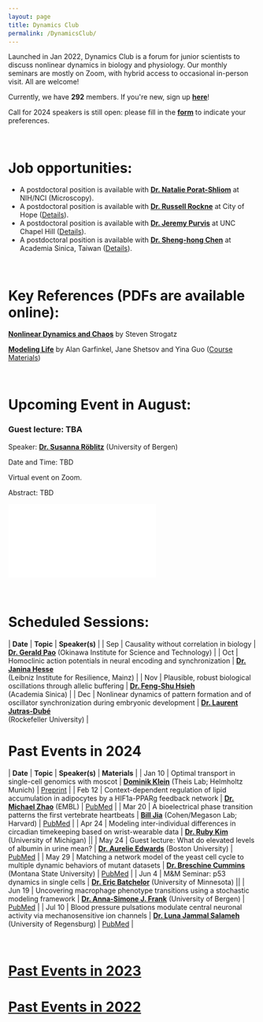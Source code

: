 ```yaml
---
layout: page
title: Dynamics Club
permalink: /DynamicsClub/
---
```


Launched in Jan 2022, Dynamics Club is a forum for junior scientists to discuss nonlinear dynamics in biology and physiology. Our monthly seminars are mostly on Zoom, with hybrid access to occasional in-person visit. All are welcome! 

Currently, we have **292** members. If you're new, sign up [**here**](http://eepurl.com/hSqQLD)! 

Call for 2024 speakers is still open: please fill in the [**form**](https://forms.gle/HuNdCuoJUGktCzQ9A) to indicate your preferences. 

&nbsp;
&nbsp;

# Job opportunities:
- A postdoctoral position is available with [**Dr. Natalie Porat-Shliom**](https://ccr.cancer.gov/staff-directory/natalie-porat-shliom#biography) at NIH/NCI (Microscopy).
- A postdoctoral position is available with [**Dr. Russell Rockne**](https://www.cityofhope.org/russell-rockne) at City of Hope ([Details](https://www.cityofhopejobs.org/job/4051/postdoctoral-fellow-mathematical-oncology-research-us-ca-duarte-10024512-44/)).
- A postdoctoral position is available with [**Dr. Jeremy Purvis**](https://www.med.unc.edu/genetics/purvislab/) at UNC Chapel Hill ([Details](https://www.med.unc.edu/genetics/purvislab/opportunities/)).
- A postdoctoral position is available with [**Dr. Sheng-hong Chen**](https://celldynamicslab.mystrikingly.com) at Academia Sinica, Taiwan ([Details](https://drive.google.com/file/d/1XdqhF4u-28kwuuXTBc3hy07omVEm7n3n/view?usp=sharing)).

&nbsp;
&nbsp;

# Key References (PDFs are available online): 

[**Nonlinear Dynamics and Chaos**](https://www.stevenstrogatz.com/books/nonlinear-dynamics-and-chaos-with-applications-to-physics-biology-chemistry-and-engineering) by Steven Strogatz 

[**Modeling Life**](https://link.springer.com/book/10.1007/978-3-319-59731-7) by Alan Garfinkel, Jane Shetsov and Yina Guo ([Course Materials](https://modelinginbiology.github.io))

&nbsp;
&nbsp;

# Upcoming Event in August: 

### Guest lecture: TBA

Speaker: [**Dr. Susanna Röblitz**](https://www.uib.no/en/persons/Susanna.Röblitz) (University of Bergen)

Date and Time: TBD

Virtual event on Zoom.

Abstract: TBD

![DynamicsClub](/images/DynamicsClub_Aug2024.pdf)

&nbsp;
&nbsp;

# Scheduled Sessions:

| **Date** | **Topic** | **Speaker(s)** |
| Sep | Causality without correlation in biology | [**Dr. Gerald Pao**](https://www.oist.jp/research/research-units/chaos) (Okinawa Institute for Science and Technology) |
| Oct | Homoclinic action potentials in neural encoding and synchronization | [**Dr. Janina Hesse**](https://lir-mainz.de/en/mitarbeiter/janina-hesse) <br /> (Leibniz Institute for Resilience, Mainz) |
| Nov | Plausible, robust biological oscillations through allelic buffering | [**Dr. Feng-Shu Hsieh**](https://celldynamicslab.mystrikingly.com/#people) <br /> (Academia Sinica) |
| Dec | Nonlinear dynamics of pattern formation and of oscillator synchronization during embryonic development | [**Dr. Laurent Jutras-Dubé**](https://www2.rockefeller.edu/research/faculty/labmembers/AliBrivanlou/) <br /> (Rockefeller University) |

# Past Events in 2024

| **Date** | **Topic** | **Speaker(s)** | **Materials** |
| Jan 10 | Optimal transport in single-cell genomics with moscot | [**Dominik Klein**](https://www.linkedin.com/in/dominik-klein-8ba2b6179/?originalSubdomain=de) (Theis Lab; Helmholtz Munich)  | [Preprint](https://www.biorxiv.org/content/10.1101/2023.05.11.540374v2) |
| Feb 12 | Context-dependent regulation of lipid accumulation in adipocytes by a HIF1a-PPARg feedback network | [**Dr. Michael Zhao**](https://www.embl.org/people/person/michael-zhao/) (EMBL)  | [PubMed](https://pubmed.ncbi.nlm.nih.gov/37995680/) |
| Mar 20 | A bioelectrical phase transition patterns the first vertebrate heartbeats | [**Bill Jia**](https://chemistry.harvard.edu/people/bill-jia) (Cohen/Megason Lab; Harvard)  | [PubMed](https://pubmed.ncbi.nlm.nih.gov/37758945/) |
| Apr 24 | Modeling inter-individual differences in circadian timekeeping based on wrist-wearable data | [**Dr. Ruby Kim**](https://rubyshkim.github.io) (University of Michigan) ||
| May 24 | Guest lecture: What do elevated levels of albumin in urine mean? | [**Dr. Aurelie Edwards**](https://www.bu.edu/eng/profile/aurelie-edwards-phd/) (Boston University)  | [PubMed](https://pubmed.ncbi.nlm.nih.gov/35178707/) |
| May 29 | Matching a network model of the yeast cell cycle to multiple dynamic behaviors of mutant datasets | [**Dr. Breschine Cummins**](https://math.montana.edu/directory/faculty/1582810/breschine-cummins) (Montana State University)  | [PubMed](https://pubmed.ncbi.nlm.nih.gov/37939998/) |
| Jun 4 | M&M Seminar: p53 dynamics in single cells | [**Dr. Eric Batchelor**](https://batchelorlab.umn.edu) (University of Minnesota)  ||
| Jun 19 | Uncovering macrophage phenotype transitions using a stochastic modeling framework | [**Dr. Anna-Simone J. Frank**](https://www.uib.no/en/persons/Anna-Simone.Josefine.Frank) (University of Bergen)  | [PubMed](https://pubmed.ncbi.nlm.nih.gov/37839584/) |
| Jul 10 | Blood pressure pulsations modulate central neuronal activity via mechanosensitive ion channels | [**Dr. Luna Jammal Salameh**](https://www.linkedin.com/in/luna-jammal-salameh-50852b128/?originalSubdomain=il) (University of Regensburg)  | [PubMed](https://pubmed.ncbi.nlm.nih.gov/38301001/) |

&nbsp;
&nbsp; 

# [Past Events in 2023](https://lingyunxiong.github.io/2023/12/15/dynamicsclub.html)

# [Past Events in 2022](https://lingyunxiong.github.io/2022/12/16/dynamicsclub.html)

&nbsp;
&nbsp;


